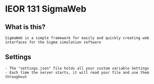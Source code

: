 IEOR 131 SigmaWeb
==================

What is this?
-------------
    SigmaWeb is a simple framework for easily and quickly creating web interfaces for the Sigma simulation software
    




Settings
---------
    - The "settings.json" file holds all your custom variable Settings
    - Each time the server starts, it will read your file and use them throughout
    
